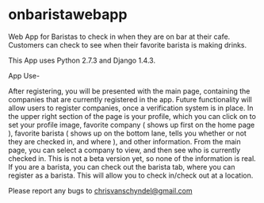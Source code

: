 onbaristawebapp
===============

Web App for Baristas to check in when they are on bar at their cafe.
Customers can check to see when their favorite barista is making drinks.

This App uses Python 2.7.3 and Django 1.4.3.

App Use-

After registering, you will be presented with the main page, containing the companies
that are currently registered in the app.  Future functionality will allow users to
register companies, once a verification system is in place.  In the upper right section
of the page is your profile, which you can click on to set your profile image, favorite
company ( shows up first on the home page ), favorite barista ( shows up on the bottom
lane, tells you whether or not they are checked in, and where ), and other information.
From the main page, you can select a company to view, and then see who is currently
checked in.  This is not a beta version yet, so none of the information is real.  
If you are a barista, you can check out the barista tab, where you can register as
a barista.  This will allow you to check in/check out at a location.

Please report any bugs to chrisvanschyndel@gmail.com